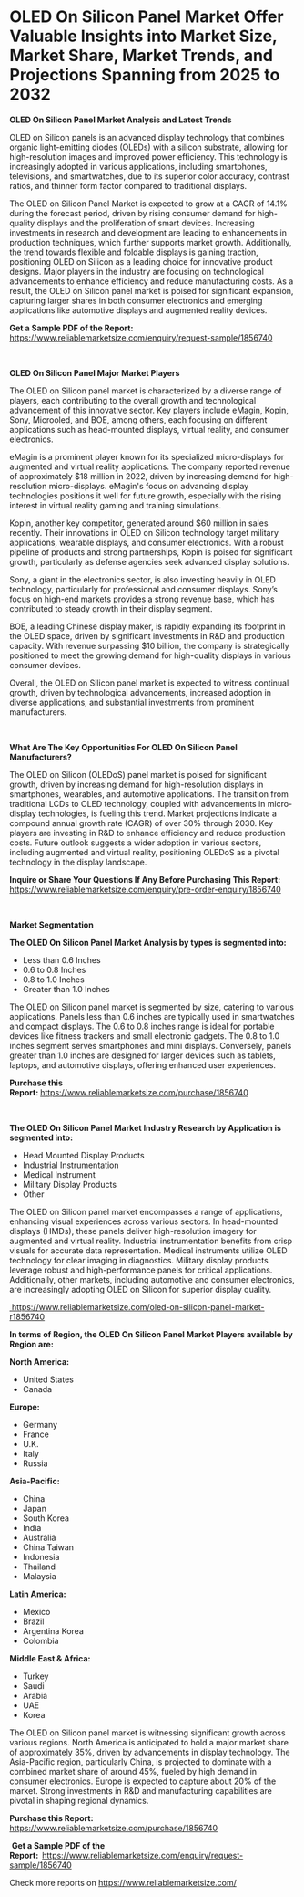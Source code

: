 <p><h1>OLED On Silicon Panel Market Offer Valuable Insights into Market Size, Market Share, Market Trends, and Projections Spanning from 2025 to 2032</h1></p><p><strong>OLED On Silicon Panel Market Analysis and Latest Trends</strong></p>
<p><p>OLED on Silicon panels is an advanced display technology that combines organic light-emitting diodes (OLEDs) with a silicon substrate, allowing for high-resolution images and improved power efficiency. This technology is increasingly adopted in various applications, including smartphones, televisions, and smartwatches, due to its superior color accuracy, contrast ratios, and thinner form factor compared to traditional displays.</p><p>The OLED on Silicon Panel Market is expected to grow at a CAGR of 14.1% during the forecast period, driven by rising consumer demand for high-quality displays and the proliferation of smart devices. Increasing investments in research and development are leading to enhancements in production techniques, which further supports market growth. Additionally, the trend towards flexible and foldable displays is gaining traction, positioning OLED on Silicon as a leading choice for innovative product designs. Major players in the industry are focusing on technological advancements to enhance efficiency and reduce manufacturing costs. As a result, the OLED on Silicon panel market is poised for significant expansion, capturing larger shares in both consumer electronics and emerging applications like automotive displays and augmented reality devices.</p></p>
<p><strong>Get a Sample PDF of the Report:&nbsp;</strong> <a href="https://www.reliablemarketsize.com/enquiry/request-sample/1856740?utm_campaign=3226&utm_medium=2&utm_source=Github&utm_content=ia&utm_term=27032025&utm_id=oled-on-silicon-panel">https://www.reliablemarketsize.com/enquiry/request-sample/1856740</a></p>
<p>&nbsp;</p>
<p><strong>OLED On Silicon Panel Major Market Players</strong></p>
<p><p>The OLED on Silicon panel market is characterized by a diverse range of players, each contributing to the overall growth and technological advancement of this innovative sector. Key players include eMagin, Kopin, Sony, Microoled, and BOE, among others, each focusing on different applications such as head-mounted displays, virtual reality, and consumer electronics.</p><p>eMagin is a prominent player known for its specialized micro-displays for augmented and virtual reality applications. The company reported revenue of approximately $18 million in 2022, driven by increasing demand for high-resolution micro-displays. eMagin's focus on advancing display technologies positions it well for future growth, especially with the rising interest in virtual reality gaming and training simulations.</p><p>Kopin, another key competitor, generated around $60 million in sales recently. Their innovations in OLED on Silicon technology target military applications, wearable displays, and consumer electronics. With a robust pipeline of products and strong partnerships, Kopin is poised for significant growth, particularly as defense agencies seek advanced display solutions.</p><p>Sony, a giant in the electronics sector, is also investing heavily in OLED technology, particularly for professional and consumer displays. Sony’s focus on high-end markets provides a strong revenue base, which has contributed to steady growth in their display segment.</p><p>BOE, a leading Chinese display maker, is rapidly expanding its footprint in the OLED space, driven by significant investments in R&D and production capacity. With revenue surpassing $10 billion, the company is strategically positioned to meet the growing demand for high-quality displays in various consumer devices.</p><p>Overall, the OLED on Silicon panel market is expected to witness continual growth, driven by technological advancements, increased adoption in diverse applications, and substantial investments from prominent manufacturers.</p></p>
<p>&nbsp;</p>
<p><strong>What Are The Key Opportunities For OLED On Silicon Panel Manufacturers?</strong></p>
<p><p>The OLED on Silicon (OLEDoS) panel market is poised for significant growth, driven by increasing demand for high-resolution displays in smartphones, wearables, and automotive applications. The transition from traditional LCDs to OLED technology, coupled with advancements in micro-display technologies, is fueling this trend. Market projections indicate a compound annual growth rate (CAGR) of over 30% through 2030. Key players are investing in R&D to enhance efficiency and reduce production costs. Future outlook suggests a wider adoption in various sectors, including augmented and virtual reality, positioning OLEDoS as a pivotal technology in the display landscape.</p></p>
<p><strong>Inquire or Share Your Questions If Any Before Purchasing This Report:</strong> <a href="https://www.reliablemarketsize.com/enquiry/pre-order-enquiry/1856740?utm_campaign=3226&utm_medium=2&utm_source=Github&utm_content=ia&utm_term=27032025&utm_id=oled-on-silicon-panel">https://www.reliablemarketsize.com/enquiry/pre-order-enquiry/1856740</a></p>
<p>&nbsp;</p>
<p><strong>Market Segmentation</strong></p>
<p><strong>The OLED On Silicon Panel Market Analysis by types is segmented into:</strong></p>
<p><ul><li>Less than 0.6 Inches</li><li>0.6 to 0.8 Inches</li><li>0.8 to 1.0 Inches</li><li>Greater than 1.0 Inches</li></ul></p>
<p><p>The OLED on Silicon panel market is segmented by size, catering to various applications. Panels less than 0.6 inches are typically used in smartwatches and compact displays. The 0.6 to 0.8 inches range is ideal for portable devices like fitness trackers and small electronic gadgets. The 0.8 to 1.0 inches segment serves smartphones and mini displays. Conversely, panels greater than 1.0 inches are designed for larger devices such as tablets, laptops, and automotive displays, offering enhanced user experiences.</p></p>
<p><strong>Purchase this Report:&nbsp;</strong><a href="https://www.reliablemarketsize.com/purchase/1856740?utm_campaign=3226&utm_medium=2&utm_source=Github&utm_content=ia&utm_term=27032025&utm_id=oled-on-silicon-panel">https://www.reliablemarketsize.com/purchase/1856740</a></p>
<p>&nbsp;</p>
<p><strong>The OLED On Silicon Panel Market Industry Research by Application is segmented into:</strong></p>
<p><ul><li>Head Mounted Display Products</li><li>Industrial Instrumentation</li><li>Medical Instrument</li><li>Military Display Products</li><li>Other</li></ul></p>
<p><p>The OLED on Silicon panel market encompasses a range of applications, enhancing visual experiences across various sectors. In head-mounted displays (HMDs), these panels deliver high-resolution imagery for augmented and virtual reality. Industrial instrumentation benefits from crisp visuals for accurate data representation. Medical instruments utilize OLED technology for clear imaging in diagnostics. Military display products leverage robust and high-performance panels for critical applications. Additionally, other markets, including automotive and consumer electronics, are increasingly adopting OLED on Silicon for superior display quality.</p></p>
<p><a href="https://www.reliablemarketsize.com/oled-on-silicon-panel-market-r1856740?utm_campaign=3226&utm_medium=2&utm_source=Github&utm_content=ia&utm_term=27032025&utm_id=oled-on-silicon-panel">&nbsp;https://www.reliablemarketsize.com/oled-on-silicon-panel-market-r1856740</a></p>
<p><strong>In terms of Region, the OLED On Silicon Panel Market Players available by Region are:</strong></p>
<p>
    <p> <strong> North America: </strong>
        <ul>
            <li>United States</li>
            <li>Canada</li>
        </ul>
        </p> 
    <p> <strong> Europe: </strong>
        <ul>
            <li>Germany</li>
            <li>France</li>
            <li>U.K.</li>
            <li>Italy</li>
            <li>Russia</li>
        </ul>
        </p> 
    <p> <strong> Asia-Pacific: </strong>
        <ul>
            <li>China</li>
            <li>Japan</li>
            <li>South Korea</li>
            <li>India</li>
            <li>Australia</li>
            <li>China Taiwan</li>
            <li>Indonesia</li>
            <li>Thailand</li>
            <li>Malaysia</li>
        </ul>
        </p> 
    <p> <strong> Latin America: </strong>
        <ul>
            <li>Mexico</li>
            <li>Brazil</li>
            <li>Argentina Korea</li>
            <li>Colombia</li>
        </ul>
        </p> 
    <p> <strong> Middle East & Africa: </strong>
        <ul>
            <li>Turkey</li>
            <li>Saudi</li>
            <li>Arabia</li>
            <li>UAE</li>
            <li>Korea</li>
        </ul>
    </p>
    </p>
<p><p>The OLED on Silicon panel market is witnessing significant growth across various regions. North America is anticipated to hold a major market share of approximately 35%, driven by advancements in display technology. The Asia-Pacific region, particularly China, is projected to dominate with a combined market share of around 45%, fueled by high demand in consumer electronics. Europe is expected to capture about 20% of the market. Strong investments in R&D and manufacturing capabilities are pivotal in shaping regional dynamics.</p></p>
<p><strong>Purchase this Report: </strong><a href="https://www.reliablemarketsize.com/purchase/1856740?utm_campaign=3226&utm_medium=2&utm_source=Github&utm_content=ia&utm_term=27032025&utm_id=oled-on-silicon-panel">https://www.reliablemarketsize.com/purchase/1856740</a></p>
<p>&nbsp;<strong>Get a Sample PDF of the Report:&nbsp;&nbsp;</strong><a href="https://www.reliablemarketsize.com/enquiry/request-sample/1856740?utm_campaign=3226&utm_medium=2&utm_source=Github&utm_content=ia&utm_term=27032025&utm_id=oled-on-silicon-panel">https://www.reliablemarketsize.com/enquiry/request-sample/1856740</a></p>
<p><strong></strong></p>
<p>Check more reports on <a href="https://www.reliablemarketsize.com/?utm_campaign=3226&utm_medium=2&utm_source=Github&utm_content=ia&utm_term=27032025&utm_id=oled-on-silicon-panel">https://www.reliablemarketsize.com/</a></p>